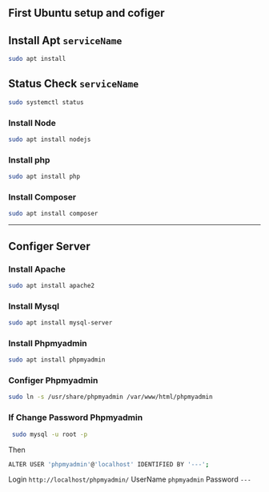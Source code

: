 ## First Ubuntu setup and cofiger

## Install Apt `serviceName`
```sh
sudo apt install
```
## Status Check `serviceName`
```sh
sudo systemctl status 
```

### Install Node
```sh
sudo apt install nodejs
```
### Install php
```sh
sudo apt install php
```
### Install Composer
```sh
sudo apt install composer
```
---
## Configer Server 

### Install Apache 
```sh
sudo apt install apache2
```
### Install Mysql
```sh
sudo apt install mysql-server
```

### Install Phpmyadmin
```sh
sudo apt install phpmyadmin
```

### Configer Phpmyadmin
```sh
sudo ln -s /usr/share/phpmyadmin /var/www/html/phpmyadmin
```
### If Change Password Phpmyadmin
```sh
 sudo mysql -u root -p
```
Then
```sh
ALTER USER 'phpmyadmin'@'localhost' IDENTIFIED BY '---';
```
Login `http://localhost/phpmyadmin/` UserName `phpmyadmin` Password `---`
